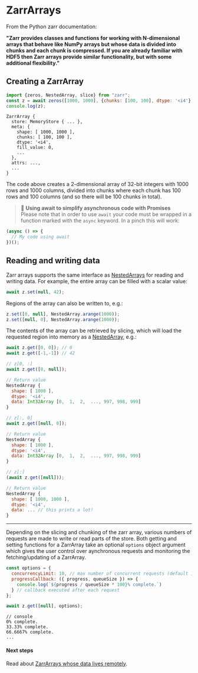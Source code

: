 # ZarrArrays

From the Python zarr documentation:  

**\"Zarr provides classes and functions for working with N-dimensional arrays that behave like NumPy arrays but whose data is divided into chunks and each chunk is compressed. If you are already familiar with HDF5 then Zarr arrays provide similar functionality, but with some additional flexibility.\"**

## Creating a ZarrArray

```javascript
import {zeros, NestedArray, slice} from "zarr";
const z = await zeros([1000, 1000], {chunks: [100, 100], dtype: '<i4'})
console.log(z);
```
```output
ZarrArray {
  store: MemoryStore { ... },
  meta: {
    shape: [ 1000, 1000 ],
    chunks: [ 100, 100 ],
    dtype: '<i4',
    fill_value: 0,
    ...
  },
  attrs: ...,
  ...
}
```

The code above creates a 2-dimensional array of 32-bit integers with 1000 rows and 1000 columns, divided into chunks where each chunk has 100 rows and 100 columns (and so there will be 100 chunks in total).

> 📝 **Using await to simplify asynchronous code with Promises**  
Please note that in order to use `await` your code must be wrapped in a function marked with the `async` keyword. In a pinch this will work:
```javascript
(async () => {
  // My code using await
})();
```

## Reading and writing data
Zarr arrays supports the same interface as [NestedArrays](/getting-started/nested-arrays) for reading and writing data. For example, the entire array can be filled with a scalar value:
```javascript
await z.set(null, 42);
```

Regions of the array can also be written to, e.g.:
```javascript
z.set([0, null], NestedArray.arange(1000));
z.set([null, 0], NestedArray.arange(1000));
```

The contents of the array can be retrieved by slicing, which will load the requested region into memory as a [NestedArray](/nested-arrays.md), e.g.:
```javascript
await z.get([0, 0]); // 0
await z.get([-1,-1]) // 42
```

```javascript
// z[0, :]
await z.get([0, null]);

// Return value
NestedArray {
  shape: [ 1000 ],
  dtype: '<i4',
  data: Int32Array [0,  1,  2,  ..., 997, 998, 999]
}

```

```javascript
// z[:, 0]
await z.get([null, 0]);

// Return value
NestedArray {
  shape: [ 1000 ],
  dtype: '<i4',
  data: Int32Array [0,  1,  2,  ..., 997, 998, 999]
}
```

```javascript
// z[:]
(await z.get([null]));

// Return value
NestedArray {
  shape: [ 1000, 1000 ],
  dtype: '<i4',
  data: ... // this prints a lot!
}
```

----

Depending on the slicing and chunking of the zarr array, various numbers of requests are made to write or read parts of the store. Both getting and setting functions for a ZarrArray take an optional `options` object argument which gives the user control over aynchronous requests and monitoring the fetching/updating of a ZarrArray. 

```javascript
const options = {
  concurrencyLimit: 10, // max number of concurrent requests (default 10)
  progressCallback: ({ progress, queueSize }) => { 
    console.log(`${progress / queueSize * 100}% complete.`)
  } // callback executed after each request
};

await z.get([null], options);
```

```output
// console
0% complete.
33.33% complete.
66.6667% complete.
... 
```

#### Next steps
Read about [ZarrArrays whose data lives remotely](/getting-started/remote-data.md).
